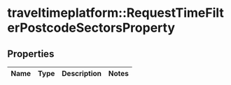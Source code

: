# traveltimeplatform::RequestTimeFilterPostcodeSectorsProperty

## Properties
Name | Type | Description | Notes
------------ | ------------- | ------------- | -------------



